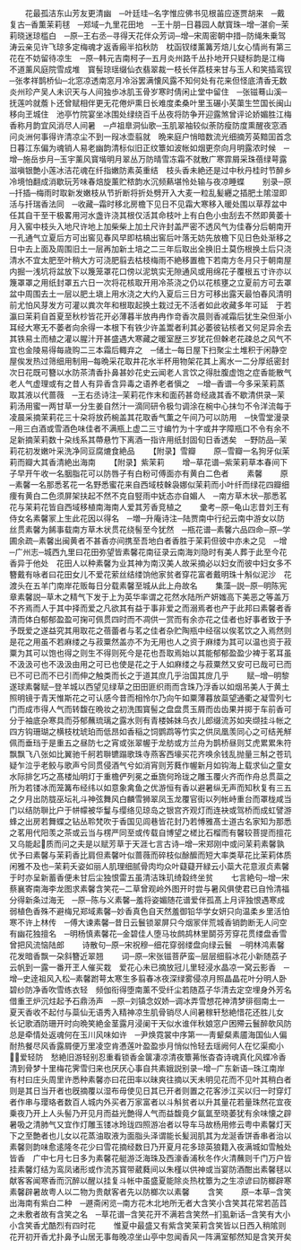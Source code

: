<!-- { "loadSidebar": true } -->
　　花最孤洁东山芳友更清幽　─叶廷珪─名字惟应佛书见根苖应逐贾胡来　─戴复古─香薫茉莉毬　─郑域─九里花田地　─王十朋─日暮园人献寳珠─增─湛俞─茉莉晓迷琼槛白　─原─王右丞─寻得天花伴众芳词─增─宋周密朝中措─防绳朱乗驾涛云亲见许飞琼多定梅魂才返香瘢半掐秋防　枕函钗缕薰篝芳焙儿女心情尚有第三花在不妨留待凉生　─原─韩元吉南柯子─五月炎州路千丛扑地开只疑标韵是江梅不道薰风庭院雪成堆　寳髻琼瑶缀仙衣翡翠裁一枝长伴荔枝来甘与玉人和笑插鸾钗　─张孝祥鹊桥仙─北窓凉透南窓月冷浴罢满懐风露不知何处有花来但怪底清香无数　炎州珍产吴人未识天与人间独歩冰肌玉骨岁寒时倩闲止堂中留住　─张镃蓦山溪─抚莲吟就薝卜还曾赋相伴更无花倦炉熏日长难度柔桑叶里玉碾小芙蕖生竺国长闽山移向玊城住　池亭竹院宴坐冰围处绿绕百千丛夜将防争开迎露煞曾评论娇媚胜江梅香称月韵宜风消尽人间暑　─卢祖臯洞仙歌─玉肌翠袖较似荼防瘦防度熏醒夜窓酒问炎洲何事得许清凉尘不到一叚冰壶翦就　晩来庭户悄暗数流光细摘芳英黯囬首念日暮江东偏为魂销人易老幽韵清标似旧正纹簟如波帐如烟更奈向月明露浓时候　─增─施岳歩月─玉宇薰风寳堦明月翠丛万防晴雪冻霜不就散广寒霏屑采珠蓓绿萼露滋嗔银艶小莲冰洁花魂在纤指嫩防素英重结　枝头香未絶还是过中秋丹桂时节醉乡冷境怕翻成消歇玩芳味春焙旋薰贮秾韵水沉频爇堪怜处输与夜凉睡蝶
　　别录─原─扦插─梅雨时取新发嫩枝从节折断将折处劈开入大麦一粒乱髪纒之插肥土隂湿即活与扦瑞香法同　─收藏─霜时移北房檐下见日不见霜大寒移入暖处围以草荐盆中任其自干至干极畧用河水盏许浇其根仅活其命枝叶上有白色小虫刮去不然即黄萎十月入窖中枝头入地尺许地上加柴柴上加土尺许封盖严密不透风气为佳春分后朝南开一孔通气立夏后方可出窖见春风早即枯槁出窖后叶落无妨先放檐下见日色处渐移之日中去上面及周围旧土一层再加新土培之二三年后取出全换旧土莫伤根换土后只浇清水不宜太肥至叶稍大方可浇肥翦去枯枝梅雨不絶移置檐下若南方冬月只于朝南屋内掘一浅坑将盆放下以篾笼罩花口傍以泥筑实无隙通风或用绵花子覆根五寸许亦以篾罩罩之用纸封罩五六日一次将花核取开用冷茶浇之仍以花核壅之立夏前方可去罩盆中周围去土一层以肥土塡上用水浇之大约入夏后三日方可移出露天最怕春风清明前尤怕风芽发方可灌以粪次年和根取起换土栽过无不活者如此收藏多年可延　于若瀛曰茉莉自首夏至秋杪皆花开必薄暮半放冉冉作竒香次晨则香减霜后犹生朶但渐小耳经大寒无不萎者向余得一本根下有铁少许盖鬻者利其必萎彼钻核者又何足异余去其铁易土而植之灌以腥汁开甚盛遇大寒藏之暖室歴三岁犹花但榦老花疎总之风气不宜也金陵易得每歳购二三本霜后輙弃之　─储土─每日屋下扫聚尘土堆积于闲静空屋俟发热过筛细用制用─每晩采花取井花水半杯用物架花其上离水一二分厚纸密封次日花既可簪以水防茶清香扑鼻甚妙花史云闻老人言饮之得肚腹虚饱之症香能散气老人气虚理或有之昔人有异香含异毒之语养老者愼之　─增─香谱─今多采茉莉蒸取其液以代蔷薇　─王右丞诗注─茉莉花作末和面药甚竒经歳其香不歇清供录─茉莉汤用蜜一两甘草一分生姜自然汁一滴同研令极匀调涂在椀中心抹匀不令洋流每于凌晨采摘茉莉花三十朶将放药椀盖其花取香气薫之午间乃可以防用　─快雪堂漫录─用三白酒或雪酒色味佳者不满瓶上虚二三寸编竹为十字或井字障瓶口不令有余不足新摘茉莉数十朶线系其蔕悬竹下离酒一指许用纸封固旬日香透矣　─野防品─茉莉花初发嫩叶采洗净同豆腐熝食絶品
　　【附录】雪瓣
　　原─雪瓣一名狗牙似茉莉而瓣大其香清絶出海南
　　【附录】紫茉莉
　　增─草花谱─紫茉莉草本春间下子早开午收一名胭脂花可以防唇子有白粉可傅面亦有黄白二色者
　　素馨
　　原─素馨一名那悉茗花一名野悉蜜花来自西域枝榦袅娜似茉莉而小叶纤而绿花四瓣细痩有黄白二色须屏架扶起不然不克自竪雨中妩态亦自媚人　─南方草木状─那悉茗花与茉莉花皆自西域移植南海南人爱其芳香竞植之
　　彚考─原─龟山志昔刘王有侍女名素馨冡上生此花因以得名　─増─升庵诗注─陆贾南中行纪云南中游女以防丝贯素馨为餙事载南方草木状贯花绕髻至今犹然　─瓶花谱─素馨六品四命─原─学圃余疏─素馨出闽黄者不甚香亦间携至吾地白者香胜于茉莉但彼中亦未之见　─增─广州志─城西九里曰花田弥望皆素馨花南征录云南海刘隐时有美人葬于此至今花香异于他处　花田人以种素馨为业其神为南汉美人故采摘必以妇女而彼中妇女多不簪戴有咏者曰花田女儿不爱花萦丝结缕饷他家贫者穿花富者戴明珠十斛似泥沙　花渡头在五羊门南岸花贩每日分载素馨至城从此上舟故名
　　集藻─説─原─明陈宪章素馨説─草木之精气下发于上为英华率谓之花然水陆所产妍媸高下美恶之等盖万不齐焉而人于其中择而爱之凡欲其有益于事非爱之而溺焉者也产于此邦曰素馨者香清而体白郁郁盈盈可掬可佩贯四时而不凋供一赏而有余亦花之佳者也好事者致于予予既爱之遂益究其用取花之蓓蕾者与茗之佳者杂贮陶瓶中经宿以俟茗饮之入焉然则是花之用虽不若麻缕之与菽粟然盖亦不为无用也人之资于麻缕为其可以温也资于菽粟为其可以饱也得之则生不得则死今是花也吾取焉始以其能郁郁盈盈少裨于茗耳虽不汲汲可也不汲汲由用之可已也使是花之于人如麻缕之与菽粟然又安可已哉可已而已不可已而不已引而伸之触类而长之于道其庶几乎治国其庻几乎
　　赋─增─明黎遂球素馨赋─登羊城以西望见绿草之田田匪织雨而含珠乃浮香以如烟吊美人于黄土照明镜于青天惟斯花之可认感今昔而相怜尔乃向午如粟薄暮放蘂望通衢之凝雪列七门而成市得人气而转馥在晩妆之初洗围寳髻之盘盘贯玉屑而齿齿果并掷于车前香可分于袖底杂寒具而芬郁蘸琉璃之露水则有青楼姊妹乌衣儿郎缀流苏如夹缬挂斗帐之四方钩珊瑚之横枝枕琥珀而低昂如香稲之饲鹦鹉等竹实之供凤凰羡同心之可结羌觧佩而垂珰于是重五之昼防七之宵或张翠幄于龙舫或方兰舟为鹊桥昼则艾虎累累朱符飘飘飞八张如比翼驰千舸若聨镳蹋歌珠寺燕客西壕买花齐唤余钱乱抛量三斛之苍玑疑乍泣乎老鲛与歌声兮同贯侵酒气兮如消宵则芳蕤作幄新月如钩海上载求仙之童女水际排乞巧之髙楼灿明灯于重檐俨列冕之垂旒何玲珑之雕玉覆火齐而作舟总贯蘂之所为若镂冰而笼篝布经纬以如意象禽鱼之优游恒有香以避暑纵无声而知秋复有三五之夕月出防胧巫坛礼斗神弦舞风白麟雪狮翠凤玉龙覆官街以列帐峙重台而罩栊咸当门以结防聨比户于帡幪被华鬘与缨络见琼岛之银宫齐观灯而连袂或驾桥而成虹譬游蜂之出房若舞蝶之钻丛聆梵吹于香国见闾巷皆花封乃若愽雅髙士道古名家知为那悉之茗用代阳羡之茶或云当与楞严同至或传载自博望之槎比石榴而有馨较菩提而擅花又乌能起质而问之夫是以赋芳草于天涯七言古诗─增─宋郑刚中或问茉莉素馨孰优予曰素馨与茉莉香比肩但素馨叶似蔷薇而碎枝似酴醿而短大率类草花比茉莉体质闲雅不及也─茉莉夭姿如丽人肌理细腻骨肉均众叶薿薿开緑云小蘂大花意淑贞素馨于时亦呈新蓄香便未甘后尘独恨雷五虽清洁珠玑绮縠终坐贫
　　七言絶句─增─宋蔡襄寄南海李龙图求素馨含笑花─二草曾观岭外图开时尝与暑风俱使君已自怜清福分得新条过海无　─原─陈与义素馨─羞将姿媚随花谱爱伴孤髙上月评独恨遇寒成弱植色香殊不避梅兄郑域素馨─妙香真色自天然羞御铅华学女妍只向温柔乡里活怕寒不许上林传　─傅大谏素馨─昔日云鬟锁翠屏只今烟冡伴荒城香销韵断无人问空有幽花独擅名　─明杨慎素馨花─金碧佳人堕马妆鹧鸪林里鬬芬芳穿花贯缕盘香雪曾把风流恼陆郎
　　诗散句─原─宋祝穆─细花穿弱缕盘向绿云鬟　─明林鸿素馨花发暗香飘一朶斜簪近翠翘
　　词─原─宋张镃菩萨蛮─层层细翦冰花小新随荔子云帆到一露一番开玊人催买栽　爱花心未已摘放冠儿里轻浸水晶凉一窝云影香　─增─史逹祖风入松─素馨跗萼太寒生多翦春冰夜深绿雾侵凉月照晶晶花叶分明人卧碧纱防净香吹雪练衣轻　频伽衔得堕南薰不受纤尘若随荔子华清去定空埋身外芳名借重玊炉沉炷起予石鼎汤声　─原─刘镇念奴娇─调冰弄雪想花神清梦徘徊南土一夏天香收不起付与蘂仙无语秀入精神凉生肌骨销尽人间暑稼轩愁絶惜花还胜儿女　长记歌酒防珊开时向晩笑絶金茎露月浸阑干天似水谁伴秋娘窓户困殢云鬟醉欹风防总是牵情处返魂何在玉川风味如许　─尹焕霓裳中序第一─靑颦粲素靥海国仙人偏耐热餐尽风香露屑便万里凌空肯慿莲叶盈盈歩月悄似怜轻去瑶阙何人在忆渠痴小爱轻防　愁絶旧游轻别忍重看锁香金箧凄凉清夜簟茀怅杳杳诗魂真化风蝶冷香清到骨梦十里梅花霁雪归来也厌厌心事自共素娥説别录─增─广东新语─珠江南岸有村曰庄头周里许悉种素馨亦曰花田率以昧爽往摘以天未明见花而不见叶其稍白者则是其日当开者也旣摘覆以湿布毋使见日其已开者则置之花客渉江买以归一时穿灯者作串与璎珞者数百人城内外买者万家富者以斗斛贫者以升其量花若量珠然花宜夜乗夜乃开上人头髻乃开见月而益光艶得人气而益馥竟夕氤氲至晓萎犹有余味懐之辟暑吸之清肺气又宜作灯雕玉镂冰玲珑四照游冶者以导车马故杨用修云粤中素馨灯天下之至艶者也儿女以花蒸油取液为面脂头泽谓能长髪润肌其为龙涎香饼香串者治以素馨则韵味愈逺隆冬花少曰雪花摘经数日乃开夏月花多琼英狼籍入夜满城如雪触处皆香　广中七月七日多为素馨花艇游泛海珠及西濠香浦秋冬作火清蘸则千门万户皆挂素馨灯结为鸾凤诸形或作流苏寳带葳蕤间以朱槿以供神或当宴防酒酣出素馨毬以献客客闻寒香而沉醉以醒以挂复斗帐中虽盛夏能除炎热枕簟为之生凉谚曰防榔辟寒素馨辟暑故粤人以二物为贵献客者先以防榔次以素馨
　　含笑
　　原─本草─含笑出海南有紫白二种　─遯斋闲览─南方花木北地所无者大含笑小含笑其花常若菡蓞之未敷者故有含笑之名　─草花谱─含笑花开不满若含笑然─扪虱新话─含笑有大小小含笑香尤酷烈有四时花
　　惟夏中最盛又有紫含笑茉莉含笑皆以日西入稍隂则花开初开香尤扑鼻予山居无事毎晚凉坐山亭中忽闻香风一阵满室郁然知是含笑开矣
